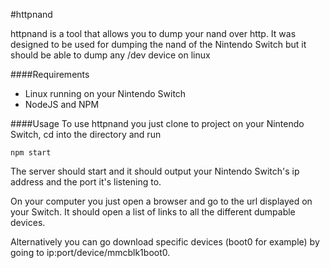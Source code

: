 #httpnand

httpnand is a tool that allows you to dump your nand over http.
It was designed to be used for dumping the nand of the Nintendo Switch but it should be able
to dump any /dev device on linux

####Requirements
* Linux running on your Nintendo Switch
* NodeJS and NPM

####Usage
To use httpnand you just clone to project on your Nintendo Switch, cd into the directory and run
```
npm start
```

The server should start and it should output your Nintendo Switch's ip address and the port it's listening to.

On your computer you just open a browser and go to the url displayed on your Switch.
It should open a list of links to all the different dumpable devices.

Alternatively you can go download specific devices (boot0 for example) by going to ip:port/device/mmcblk1boot0.